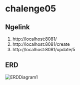 # chalenge05

## Ngelink
1. http://localhost:8081/
2. http://localhost:8081/create
3. http://localhost:8081/update/5

## ERD 
![ERDDiagram1](https://user-images.githubusercontent.com/86102334/194539219-ad0ce714-df99-4300-9c3a-471f1be74a4d.png)



